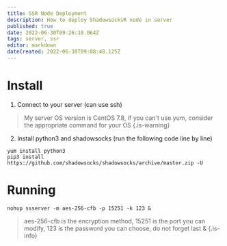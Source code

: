 ```yaml
---
title: SSR Node Deployment
description: How to deploy ShadowsocksR node in server
published: true
date: 2022-06-30T09:26:18.064Z
tags: server, ssr
editor: markdown
dateCreated: 2022-06-30T09:08:48.125Z
---
```


# Install

1. Connect to your server (can use ssh)
> My server OS version is CentOS 7.8, if you can't use yum, consider the appropriate command for your OS
{.is-warning}

2. Install python3 and shadowsocks (run the following code line by line)

```
yum install python3
pip3 install https://github.com/shadowsocks/shadowsocks/archive/master.zip -U
```

# Running

```
nohup ssserver -m aes-256-cfb -p 15251 -k 123 &
```

> aes-256-cfb is the encryption method, 15251 is the port you can modify, 123 is the password you can choose, do not forget last &
{.is-info}



